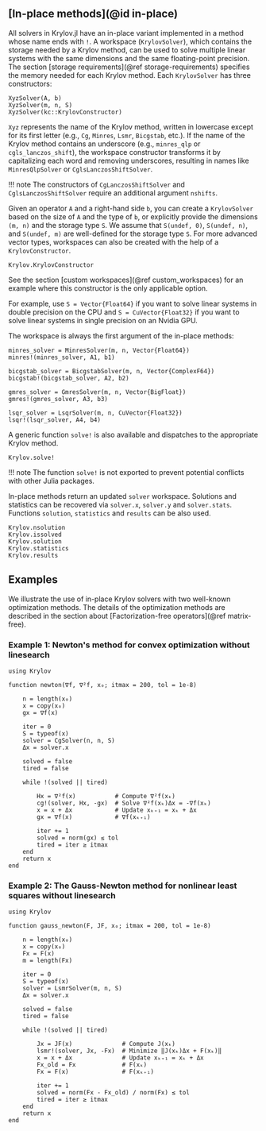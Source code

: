 ## [In-place methods](@id in-place)

All solvers in Krylov.jl have an in-place variant implemented in a method whose name ends with `!`.
A workspace (`KrylovSolver`), which contains the storage needed by a Krylov method, can be used to solve multiple linear systems with the same dimensions and the same floating-point precision.
The section [storage requirements](@ref storage-requirements) specifies the memory needed for each Krylov method.
Each `KrylovSolver` has three constructors:

```@constructors
XyzSolver(A, b)
XyzSolver(m, n, S)
XyzSolver(kc::KrylovConstructor)
```

`Xyz` represents the name of the Krylov method, written in lowercase except for its first letter (e.g., `Cg`, `Minres`, `Lsmr`, `Bicgstab`, etc.).
If the name of the Krylov method contains an underscore (e.g., `minres_qlp` or `cgls_lanczos_shift`), the workspace constructor transforms it by capitalizing each word and removing underscores, resulting in names like `MinresQlpSolver` or `CglsLanczosShiftSolver`.

!!! note
    The constructors of `CgLanczosShiftSolver` and `CglsLanczosShiftSolver` require an additional argument `nshifts`.

Given an operator `A` and a right-hand side `b`, you can create a `KrylovSolver` based on the size of `A` and the type of `b`, or explicitly provide the dimensions `(m, n)` and the storage type `S`.
We assume that `S(undef, 0)`, `S(undef, n)`, and `S(undef, m)` are well-defined for the storage type `S`.
For more advanced vector types, workspaces can also be created with the help of a `KrylovConstructor`.
```@docs
Krylov.KrylovConstructor
```
See the section [custom workspaces](@ref custom_workspaces) for an example where this constructor is the only applicable option.

For example, use `S = Vector{Float64}` if you want to solve linear systems in double precision on the CPU and `S = CuVector{Float32}` if you want to solve linear systems in single precision on an Nvidia GPU.

The workspace is always the first argument of the in-place methods:

```@solvers
minres_solver = MinresSolver(m, n, Vector{Float64})
minres!(minres_solver, A1, b1)

bicgstab_solver = BicgstabSolver(m, n, Vector{ComplexF64})
bicgstab!(bicgstab_solver, A2, b2)

gmres_solver = GmresSolver(m, n, Vector{BigFloat})
gmres!(gmres_solver, A3, b3)

lsqr_solver = LsqrSolver(m, n, CuVector{Float32})
lsqr!(lsqr_solver, A4, b4)
```

A generic function `solve!` is also available and dispatches to the appropriate Krylov method.

```@docs
Krylov.solve!
```

!!! note
    The function `solve!` is not exported to prevent potential conflicts with other Julia packages.

In-place methods return an updated `solver` workspace.
Solutions and statistics can be recovered via `solver.x`, `solver.y` and `solver.stats`.
Functions `solution`, `statistics` and `results` can be also used.

```@docs
Krylov.nsolution
Krylov.issolved
Krylov.solution
Krylov.statistics
Krylov.results
```

## Examples

We illustrate the use of in-place Krylov solvers with two well-known optimization methods.
The details of the optimization methods are described in the section about [Factorization-free operators](@ref matrix-free).

### Example 1: Newton's method for convex optimization without linesearch

```@newton
using Krylov

function newton(∇f, ∇²f, x₀; itmax = 200, tol = 1e-8)

    n = length(x₀)
    x = copy(x₀)
    gx = ∇f(x)
    
    iter = 0
    S = typeof(x)
    solver = CgSolver(n, n, S)
    Δx = solver.x

    solved = false
    tired = false

    while !(solved || tired)
 
        Hx = ∇²f(x)           # Compute ∇²f(xₖ)
        cg!(solver, Hx, -gx)  # Solve ∇²f(xₖ)Δx = -∇f(xₖ)
        x = x + Δx            # Update xₖ₊₁ = xₖ + Δx
        gx = ∇f(x)            # ∇f(xₖ₊₁)
        
        iter += 1
        solved = norm(gx) ≤ tol
        tired = iter ≥ itmax
    end
    return x
end
```

### Example 2: The Gauss-Newton method for nonlinear least squares without linesearch

```@gauss_newton
using Krylov

function gauss_newton(F, JF, x₀; itmax = 200, tol = 1e-8)

    n = length(x₀)
    x = copy(x₀)
    Fx = F(x)
    m = length(Fx)
    
    iter = 0
    S = typeof(x)
    solver = LsmrSolver(m, n, S)
    Δx = solver.x

    solved = false
    tired = false

    while !(solved || tired)
 
        Jx = JF(x)              # Compute J(xₖ)
        lsmr!(solver, Jx, -Fx)  # Minimize ‖J(xₖ)Δx + F(xₖ)‖
        x = x + Δx              # Update xₖ₊₁ = xₖ + Δx
        Fx_old = Fx             # F(xₖ)
        Fx = F(x)               # F(xₖ₊₁)
        
        iter += 1
        solved = norm(Fx - Fx_old) / norm(Fx) ≤ tol
        tired = iter ≥ itmax
    end
    return x
end
```
